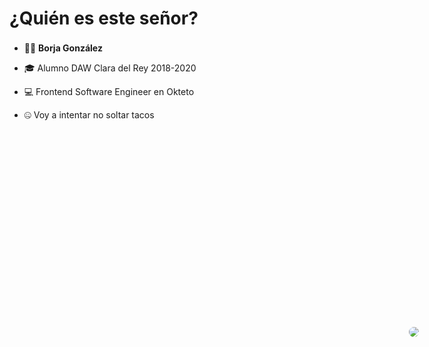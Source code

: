 # ¿Quién es este señor?

<v-click>

- 🙋‍♂️ __Borja González__

</v-click>

<v-click>

- 🎓 Alumno DAW Clara del Rey 2018-2020

</v-click>

<v-click>

- 💻 Frontend Software Engineer en Okteto

</v-click>

<v-click>

- 🤐 Voy a intentar no soltar tacos

</v-click>

<img src="/assets/profile.jpeg">

<style>
  h1 {
    margin-bottom: 22px!important;
  }
  img {
    position: absolute;
    right: 8%;
    top: 15%;
    border-radius: 50%;
    max-height: 50%;
    margin: 0 0 0 auto;
  }
</style>
